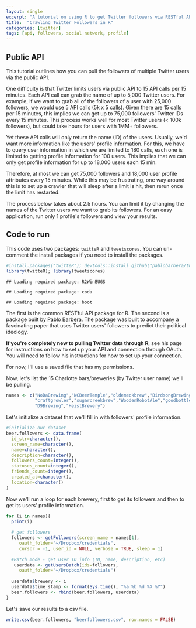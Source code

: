 ```yaml
---
layout: single
excerpt: "A tutorial on using R to get Twitter followers via RESTful API"
title:  "Crawling Twitter Followers in R"
categories: [twitter]
tags: [api, followers, social network, profile]
---
```


Public API
----------

This tutorial outlines how you can pull the followers of multiple Twitter users via the public API.

One difficulty is that Twitter limits users via public API to 15 API calls per 15 minutes. Each API call can grab the name of up to 5,000 Twitter users. For example, if we want to grab all of the followers of a user with 25,000 followers, we would use 5 API calls (5k x 5 calls). Given there are 15 calls per 15 minutes, this implies we can get up to 75,000 followers' Twitter IDs every 15 minutes. This process works well for most Twitter users (< 100k followers), but could take hours for users with 1MM+ followers.

Yet these API calls will only return the name (ID) of the users. Usually, we'd want more information like the users' profile information. For this, we have to query user information in which we are limited to 180 calls, each one is limited to getting profile information for 100 users. This implies that we can only get profile information for up to 18,000 users each 15 min.

Therefore, at most we can get 75,000 followers and 18,000 user profile attributes every 15 minutes. While this may be frustrating, one way around this is to set up a crawler that will sleep after a limit is hit, then rerun once the limit has restarted.

The process below takes about 2.5 hours. You can limit it by changing the names of the Twitter users we want to grab its followers. For an easy application, run only 1 profile's followers and view your results.

Code to run
-----------

This code uses two packages: `twitteR` and `tweetscores`. You can un-comment the install packages if you need to install the packages.

``` r
#install.packages("twitteR"); devtools::install_github("pablobarbera/twitter_ideology/pkg/tweetscores")
library(twitteR); library(tweetscores)
```

    ## Loading required package: R2WinBUGS

    ## Loading required package: coda

    ## Loading required package: boot

The first is the common RESTful API package for R. The second is a package built by [Pablo Barbera](https://github.com/pablobarbera/twitter_ideology). The package was built to accompany a fascinating paper that uses Twitter users' followers to predict their political ideology.

**If you're completely new to pulling Twitter data through R**, see his page for instructions on how to set up your API and connection through OAuth. You will need to follow his instructions for how to set up your connection.

For now, I'll use a saved file that has my permissions.

Now, let's list the 15 Charlotte bars/breweries (by Twitter user name) we'll be pulling.

``` r
names <- c("NoDaBrewing","NCBeerTemple","oldemeckbrew","BirdsongBrewing","UnknownBrewing","TripleCBrew","SaludNODA",
           "craftgrowler","sugarcreekbrew","WoodenRobotAle","goodbottleco","SycamoreBrewing","LegionBrewing",
           "D9Brewing","HeistBrewery")
```

Let's initialize a dataset that we'll fill in with followers' profile information.

``` r
#initialize our dataset
beer.followers <- data.frame(
  id_str=character(),
  screen_name=character(),
  name=character(),
  description=character(),
  followers_count=integer(),
  statuses_count=integer(),
  friends_count=integer(),
  created_at=character(),
  location=character()
)
```

Now we'll run a loop for each brewery, first to get its followers and then to get its users' profile information.

``` r
for (i in names){
  print(i)
  
  # get followers
  followers <- getFollowers(screen_name = names[1],
     oauth_folder="~/Dropbox/credentials",
     cursor = -1, user_id = NULL, verbose = TRUE, sleep = 1)
  
  #Batch mode - get User ID info (ID, name, description, etc)
   userdata <- getUsersBatch(ids=followers,
     oauth_folder="~/Dropbox/credentials")
  
  userdata$brewery <- i
  userdata$time_stamp <- format(Sys.time(), "%a %b %d %X %Y")
  beer.followers <- rbind(beer.followers, userdata)
}
```

Let's save our results to a csv file.

``` r
write.csv(beer.followers, "beerfollowers.csv", row.names = FALSE)
```
